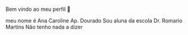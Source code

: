  Bem vindo ao meu perfil 🖤

 meu nome é Ana Caroline Ap. Dourado
 Sou aluna da escola Dr. Romario Martins 
 Não tenho nada a dizer
